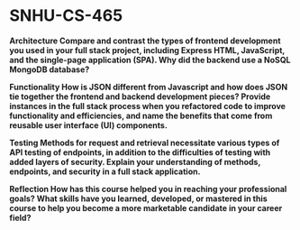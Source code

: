 # SNHU-CS-465

**Architecture
Compare and contrast the types of frontend development you used in your full stack project, including Express HTML, JavaScript, and the single-page application (SPA).
Why did the backend use a NoSQL MongoDB database?**


**Functionality
How is JSON different from Javascript and how does JSON tie together the frontend and backend development pieces?
Provide instances in the full stack process when you refactored code to improve functionality and efficiencies, and name the benefits that come from reusable user interface (UI) components.**


**Testing
Methods for request and retrieval necessitate various types of API testing of endpoints, in addition to the difficulties of testing with added layers of security. Explain your understanding of methods, endpoints, and security in a full stack application.**


**Reflection
How has this course helped you in reaching your professional goals? What skills have you learned, developed, or mastered in this course to help you become a more marketable candidate in your career field?**

